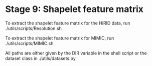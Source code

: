 # Stage 9: Shapelet feature matrix

To extract the shapelet feature matrix for the HiRID data, run ./utils/scripts/Resolution.sh

To extract the shapelet feature matrix for MIMIC, run ./utils/scripts/MIMIC.sh 

All paths are either given by the DIR variable in the shell script or the dataset class in ./utils/datasets.py


